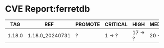 # CVE Report:ferretdb
|  TAG   |       REF       | PROMOTE | CRITICAL |  HIGH   | MEDIUM  |  LOW   | UNKNOWN |
|--------|-----------------|---------|----------|---------|---------|--------|---------|
| 1.18.0 | 1.18.0_20240731 | ?       | 1 -> ?   | 17 -> ? | 20 -> ? | 0 -> ? | 0 -> ?  |
